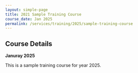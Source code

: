 ```yaml
---
layout: simple-page
title: 2021 Sample Training Course
course_date: Jan 2025
permalink: /services/training/2025/sample-training-course
---
```


## Course Details
**Januray 2025**

This is a sample training course for year 2025.
